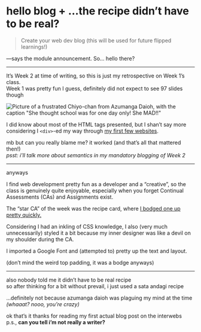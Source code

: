 # hello blog + …the recipe didn’t have to be real?

> Create your web dev blog (this will be used for future flipped learnings!)

—says the module announcement. So… hello there?

---

It’s Week 2 at time of writing, so this is just my retrospective on Week 1’s class.  
Week 1 was pretty fun I guess, definitely did not expect to see 97 slides though

![Picture of a frustrated Chiyo-chan from Azumanga Daioh, with the caption "She thought school was for one day only! She MAD!!"](https://files.catbox.moe/pc8jkg.jpg)

I did know about most of the HTML tags presented, but I shan’t say more considering
I `<div>`-ed my way through [my first few websites](https://markjoshwel.github.io/portfolio-eae/).

mb but can you really blame me? it worked (and that’s all that mattered then!)  
_psst: i’ll talk more about semantics in my mandatory blogging of Week 2_

---

anyways

I find web development pretty fun as a developer and a “creative”, so the class is
genuinely quite enjoyable, especially when you forget Continual Assessments (CAs)
and Assignments exist.

The “star CA” of the week was the recipe card, where
[I bodged one up pretty quickly.](https://replit.com/@csplyric/wk01-CA-MakeARecipe)

Considering I had an inkling of CSS knowledge, I also (very much unnecessarily) styled
it a bit because my inner designer was like a devil on my shoulder during the CA.

I imported a Google Font and (attempted to) pretty up the text and layout.

(don’t mind the weird top padding, it was a bodge anyways)

---

also nobody told me it didn’t have to be real recipe  
so after thinking for a bit without prevail, i just used a sata andagi recipe

…definitely not because azumanga daioh was plaguing my mind at the time
_(whaaat? nooo, you’re crazy)_

ok that’s it thanks for reading my first actual blog post on the interwebs  
p.s., **can you tell i’m not really a writer?**
